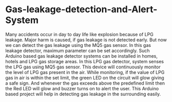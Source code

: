 # Gas-leakage-detection-and-Alert-System
Many accidents occur in day to day life like explosion because of LPG leakage. Major harm is caused, if gas leakage is not detected early. But now we can detect the gas leakage using the MQ5 gas sensor. In this gas leakage detector, maximum parameter can be set accordingly. Such Arduino based gas leakage detector systems can be installed in homes, hotels and LPG gas storage areas. In this LPG gas detector, system senses the LPG gas using MQ5 gas sensor. This device will continuously monitor the level of LPG gas present in the air. While monitoring, if the value of LPG gas in air is within the set limit, the green LED on the circuit will glow giving a safe sign. And whenever the gas exceeds above the predefined limit then the Red LED will glow and buzzer turns on to alert the user. This Arduino based project will help in detecting gas leakage in the surrounding easily.
